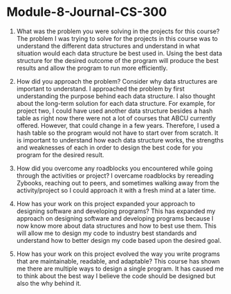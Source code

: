 # Module-8-Journal-CS-300

1.	What was the problem you were solving in the projects for this course?
The problem I was trying to solve for the projects in this course was to understand the different data structures and understand in what situation would each data structure be best used in. Using the best data structure for the desired outcome of the program will produce the best results and allow the program to run more efficiently.

2.	How did you approach the problem? Consider why data structures are important to understand.
I approached the problem by first understanding the purpose behind each data structure. I also thought about the long-term solution for each data structure. For example, for project two, I could have used another data structure besides a hash table as right now there were not a lot of courses that ABCU currently offered. However, that could change in a few years. Therefore, I used a hash table so the program would not have to start over from scratch. It is important to understand how each data structure works, the strengths and weaknesses of each in order to design the best code for you program for the desired result.

3.	How did you overcome any roadblocks you encountered while going through the activities or project?
I overcame roadblocks by rereading Zybooks, reaching out to peers, and sometimes walking away from the activity/project so I could approach it with a fresh mind at a later time.

4.	How has your work on this project expanded your approach to designing software and developing programs?
This has expanded my approach on designing software and developing programs because I now know more about data structures and how to best use them. This will allow me to design my code to industry best standards and understand how to better design my code based upon the desired goal.

5.	How has your work on this project evolved the way you write programs that are maintainable, readable, and adaptable?
This course has shown me there are multiple ways to design a single program. It has caused me to think about the best way I believe the code should be designed but also the why behind it. 
